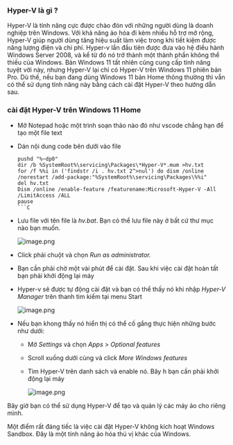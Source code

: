 ### Hyper-V là gì ?
Hyper-V là tính năng cực được chào đón với những người dùng là doanh nghiệp trên Windows. Với khả năng ảo hóa đi kèm nhiều hỗ trợ mở rộng, Hyper-V giúp người dùng tăng hiệu suất làm việc trong khi tiết kiệm được năng lượng điện và chi phí. Hyper-v lần đầu tiên được đưa vào hệ điều hành Windows Server 2008, và kể từ đó nó trở thành một thành phần không thể thiếu của Windows. Bản Windows 11 tất nhiên cũng cung cấp tính năng tuyệt vời này, nhưng Hyper-V lại chỉ có Hyper-V trên Windows 11 phiên bản Pro. Dù thế, nếu bạn đang dùng Windows 11 bản Home thông thường thì vẫn có thể sử dụng tính năng này bằng cách cài đặt Hyper-V theo hướng dẫn sau.

### cài đặt Hyper-V trên Windows 11 Home

* Mở Notepad hoặc một trình soạn thảo nào đó như vscode chẳng hạn để tạo một file text
* Dán nội dung code bên dưới vào file 
    ```
    pushd "%~dp0"
    dir /b %SystemRoot%\servicing\Packages\*Hyper-V*.mum >hv.txt
    for /f %%i in ('findstr /i . hv.txt 2^>nul') do dism /online /norestart /add-package:"%SystemRoot%\servicing\Packages\%%i"
    del hv.txt
    Dism /online /enable-feature /featurename:Microsoft-Hyper-V -All /LimitAccess /ALL
    pause
   ```C
* Lưu file với tên file là *hv.bat*. Bạn có thể lưu file này ở bất cứ thư mục nào bạn muốn.

    ![image.png](https://images.viblo.asia/9dc71f6a-db49-4c52-9319-47185886e786.png)
* Click phải chuột và chọn *Run as administrator.*
* Bạn cần phải chờ một vài phút để cài đặt. Sau khi việc cài đặt hoàn tất bạn phải khởi động lại máy
* Hyper-v sẽ được tự động cài đặt và bạn có thể thấy nó khi nhập *Hyper-V Manager* trên thanh tìm kiếm tại menu Start

    ![image.png](https://images.viblo.asia/fd01baa1-3ca4-4625-9cf2-fe35ad9fe673.png)
* Nếu bạn khong thấy nó hiển thị có thể cố gắng thực hiện những bước như dưới:
    * Mở *Settings* và chọn *Apps* > *Optional features*
    * Scroll xuống dưới cùng và click *More Windows features*
    * Tìm Hyper-V trên danh sách và enable nó. Bây h bạn cần phải khởi động lại máy
    
        ![image.png](https://images.viblo.asia/57ba7f77-7c3a-4ab1-98d7-a2cabd92191c.png)

Bây giờ bạn có thể sử dụng Hyper-V để tạo và quản lý các máy ảo cho riêng mình.

Một điểm rất đáng tiếc là việc cài đặt Hyper-V không kích hoạt Windows Sandbox. Đây là một tính năng ảo hóa thú vị khác của Windows.